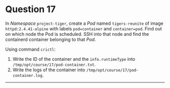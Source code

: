 # Question 17

In *Namespace* `project-tiger`, create a *Pod* named `tigers-reunite` of image `httpd:2.4.41-alpine` with labels `pod=container` and `container=pod`. Find out on which node the Pod is scheduled. SSH into that node and find the containerd container belonging to that *Pod*.

Using command `crictl`:

1. Write the ID of the container and the `info.runtimeType` into `/tmp/opt/course/17/pod-container.txt`.
2. Write the logs of the container into `/tmp/opt/course/17/pod-container.log`.

---
